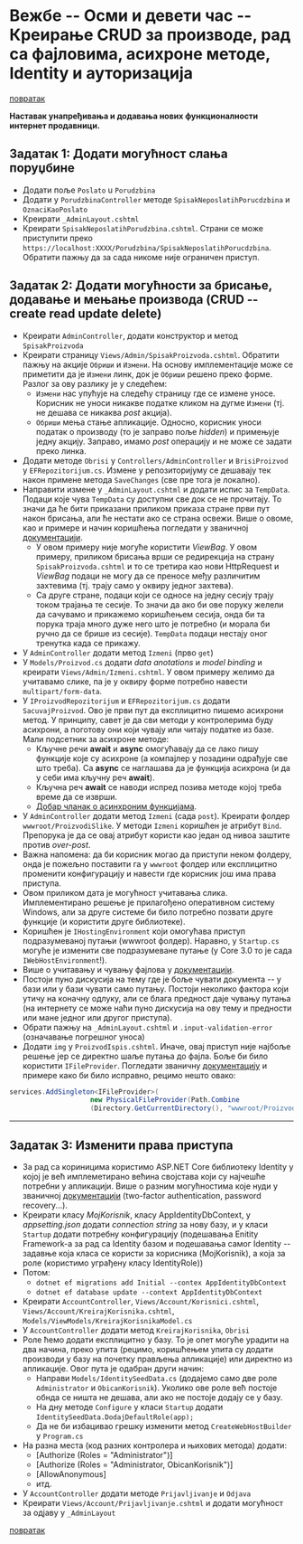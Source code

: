 # Вежбе -- Oсми и девети час -- Креирање CRUD за производе, рад са фајловима, асихроне методе, Identity и ауторизација

[повратак](../../README.md)

**Наставак унапређивања и додавања нових функционалности интернет продавници.**

## Задатак 1: Додати могућност слања поруџбине 

- Додати поље `Poslato` u `Porudzbina`
- Додати у `PorudzbinaController` методе `SpisakNeposlatihPorucdzbina` и `OznaciKaoPoslato`
- Креирати `_AdminLayout.cshtml`
- Креирати `SpisakNeposlatihPorudzbina.cshtml`. Страни се може приступити преко `https://localhost:XXXX/Porudzbina/SpisakNeposlatihPorucdzbina`. Обратити пажњу да за сада никоме није ограничен приступ.

## Задатак 2: Додати могућности за брисање, додавање и мењање производа (CRUD -- create read update delete)

- Креирати `AdminController`, додати конструктор и метод `SpisakProizvoda`
- Креирати страницу `Views/Admin/SpisakProizvoda.cshtml`. Обратити пажњу на акције `Обриши` и `Измени`. На основу имплементације може се приметити да је `Измени` линк, док је `Обриши` решено преко форме. Разлог за ову разлику је у следећем:
	- `Измени` нас упућује на следећу страницу где се измене уносе. Корисник не уноси никакве податке кликом на дугме `Измени` (тј. не дешава се никаква _post_ акција).
	- `Обриши` мења стање апликације. Односно, корисник уноси податак о производу (то је заправо поље _hidden_) и примењује једну акцију. Заправо, имамо _post_ операцију и не може се задати преко линка.
- Додати методе `Obrisi` у `Controllers/AdminController` и `BrisiProizvod` у `EFRepozitorijum.cs`. Измене у репозиторијуму се дешавају тек након примене метода `SaveChanges` (све пре тога је локално).
- Направити измене у `_AdminLayout.cshtml` и додати испис за `TempData`. Подаци које чува `TempData` су доступни све док се не прочитају. То значи да ће бити приказани приликом приказа стране први пут након брисања, али ће нестати ако се страна освежи. Више о овоме, као и примере и начин коришћења погледати у званичној [документацији](https://docs.microsoft.com/en-us/aspnet/core/fundamentals/app-state?view=aspnetcore-3.1#tempdata).
	- У овом примеру није могуће користити _ViewBag_. У овом примеру, приликом брисања врши се редирекција на страну `SpisakProizvoda.cshtml` и то се третира као нови HttpRequest и _ViewBag_  подаци не могу да се преносе међу различитим захтевима (тј. трају само у оквиру једног захтева).
	- Са друге стране, подаци који се односе на једну сесију трају током трајања те сесије. То значи да ако би ове поруку желели да сачувамо и прикажемо коришћењем сесија, онда би та порука траја много дуже него што је потребно (и морала би ручно да се брише из сесије). `TempData` подаци нестају оног тренутка када се прикажу.
- У `AdminController` додати метод `Izmeni` (прво `get`)
- У `Models/Proizvod.cs` додати _data anotations_ и _model binding_ и креирати `Views/Admin/Izmeni.cshtml`. У овом примеру желимо да учитавамо слике, па је у оквиру форме потребно навести `multipart/form-data`.
- У `IProizvodRepozitorijum` и `EFRepozitorijum.cs` додати `SacuvajProizvod`. Ово је први пут да експлицитно пишемо асихрони метод. У принципу, савет је да сви методи у контролерима буду асихрони, а поготову они који чувају или читају податке из базе. Мали подсетник за асихроне методе:
	- Кључне речи **await** и **async** омогућавају да се лако пишу функције које су асихроне (а компајлер у позадини одрађује све што треба). Са **async** се наглашава да је функција асихрона (и да у себи има кључну реч **await**).
	- Кључна реч **await** се наводи испред позива методе којој треба време да се изврши.
	- [Добар чланак о асинхроним функцијама](https://exceptionnotfound.net/asynchronous-programming-in-asp-net-csharp-ultimate-guide/).
- У `AdminController` додати метод `Izmeni` (сада `post`). Креирати фолдер `wwwroot/ProizvodiSlike`. У методи `Izmeni` коришћен је атрибут `Bind`. Препорука је да се овај атрибут користи као један од нивоа заштите против _over-post_.
- Важна напомена: да би корисник могао да приступи неком фолдеру, онда је пожељно поставити га у `wwwroot` фолдер или експлицитно променити конфигурацију и навести где корисник још има права приступа.
- Овом приликом дата је могућност учитавања слика. Имплементирано решење је прилагођено оперативном систему Windows, али за друге системе би било потребно позвати друге функције (и користити друге библиотеке).
- Коришћен је `IHostingEnvironment` који омогућава приступ подразумеваној путањи (wwwroot фолдер). Наравно, у `Startup.cs` могуће је изменити све подразумеване путање (у Core 3.0 то је сада `IWebHostEnvironment`!).
- Више о учитавању и чувању фајлова у [документацији](https://docs.microsoft.com/en-us/aspnet/core/mvc/models/file-uploads?view=aspnetcore-3.0).
- Постоји пуно дискусија на тему где је боље чувати документа -- у бази или у бази чувати само путању. Постоји неколико фактора који утичу на коначну одлуку, али се блага предност даје чувању путања (на интернету се може наћи пуно дискусија на ову тему и предности или мане једног или другог приступа). 
- Обрати пажњу на `_AdminLayout.cshtml` и `.input-validation-error` (означавање погрешног уноса)
- Додати `img` у `ProizvodIspis.cshtml`. Иначе, овај приступ није најбоље решење јер се директно шаље путања до фајла. Боље би било користити `IFileProvider`. Погледати званичну [документацију](https://docs.microsoft.com/en-us/aspnet/core/fundamentals/file-providers?view=aspnetcore-3.1) и примере како би било исправно, рецимо нешто овако:
```csharp
services.AddSingleton<IFileProvider>(
                    new PhysicalFileProvider(Path.Combine
                    (Directory.GetCurrentDirectory(), "wwwroot/ProizvodiSlike")));   
```

---
## Задатак 3: Изменити права приступа

- За рад са кориницима користимо ASP.NET Core библиотеку Identity у којој је већ имплеметирано већина својстава који су најчешће потребни у апликацији. Више о разним могућностима које нуди у званичној [документацији](https://docs.microsoft.com/en-us/aspnet/identity/) (two-factor authentication, password recovery...).
- Креирати класу _MojKorisnik_, класу AppIdentityDbContext, у _appsetting.json_ додати _connection string_ за нову базу, и у класи `Startup` додати потребну конфигурацију (подешавања Enitity Framework-а за рад са Identity базом и подешавања самог Identity -- задавње која класа се користи за корисника (MojKorisnik), а која за роле (користимо уграђену класу IdentityRole))
- Потом:
	- `dotnet ef migrations add Initial --contex AppIdentityDbContext`
	- `dotnet ef database update --context AppIdentityDbContext`
- Креирати `AccountController`, `Views/Account/Korisnici.cshtml`, `Views/Account/KreirajKorisnika.cshtml`, `Models/ViewModels/KreirajKorisnikaModel.cs`
- У `AccountController` додати метод `KreirajKorisnika`, `Obrisi`
- Роле ћемо додати експлицитно у базу. То је опет могуће урадити на два начина, преко упита (рецимо, коришћењем упита су додати производи у базу на почетку прављења апликације) или директно из апликације. Овог пута је одабран други начин:
	- Направи `Models/IdentitySeedData.cs` (додајемо само две роле `Administrator` и `ObicanKorisnik`). Уколико ове роле већ постоје обнда се ништа не дешава, али ако не постоје додају се у базу.
	- На дну методе `Configure` у класи `Startup` додати `IdentitySeedData.DodajDefaultRole(app);`
	- Да не би избацивао грешку изменити метод `CreateWebHostBuilder` у `Program.cs`
- На разна места (код разних контролера и њихових метода) додати:
    - [Authorize (Roles = "Administrator")]
    - [Authorize (Roles = "Administrator, ObicanKorisnik")]
    - [AllowAnonymous] 
    - итд.
- У `AccountController` додати методe `Prijavljivanje` и `Odjava`
- Креирати `Views/Account/Prijavljivanje.cshtml` и додати могућност за одјаву у `_AdminLayout`
	

[повратак](../../README.md)